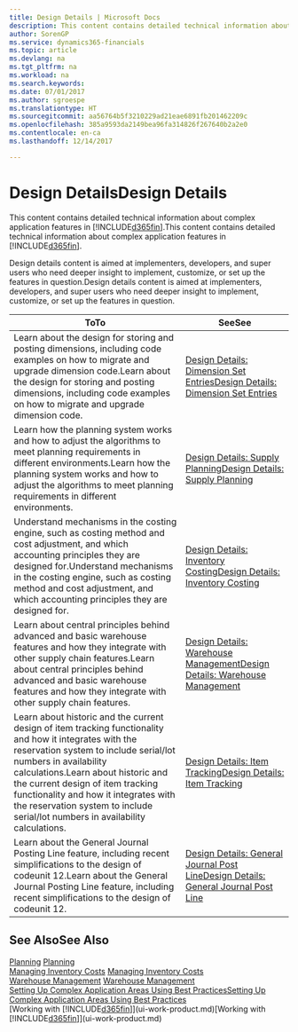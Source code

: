 ```yaml
---
title: Design Details | Microsoft Docs
description: This content contains detailed technical information about complex application features in Dynamics 365.
author: SorenGP
ms.service: dynamics365-financials
ms.topic: article
ms.devlang: na
ms.tgt_pltfrm: na
ms.workload: na
ms.search.keywords: 
ms.date: 07/01/2017
ms.author: sgroespe
ms.translationtype: HT
ms.sourcegitcommit: aa56764b5f3210229ad21eae6891fb201462209c
ms.openlocfilehash: 385a9593da2149bea96fa314826f267640b2a2e0
ms.contentlocale: en-ca
ms.lasthandoff: 12/14/2017

---
```

# <a name="design-details"></a><span data-ttu-id="db44c-103">Design Details</span><span class="sxs-lookup"><span data-stu-id="db44c-103">Design Details</span></span>
<span data-ttu-id="db44c-104">This content contains detailed technical information about complex application features in [!INCLUDE[d365fin](includes/d365fin_md.md)].</span><span class="sxs-lookup"><span data-stu-id="db44c-104">This content contains detailed technical information about complex application features in [!INCLUDE[d365fin](includes/d365fin_md.md)].</span></span>  

 <span data-ttu-id="db44c-105">Design details content is aimed at implementers, developers, and super users who need deeper insight to implement, customize, or set up the features in question.</span><span class="sxs-lookup"><span data-stu-id="db44c-105">Design details content is aimed at implementers, developers, and super users who need deeper insight to implement, customize, or set up the features in question.</span></span>  

|<span data-ttu-id="db44c-106">**To**</span><span class="sxs-lookup"><span data-stu-id="db44c-106">**To**</span></span>|<span data-ttu-id="db44c-107">**See**</span><span class="sxs-lookup"><span data-stu-id="db44c-107">**See**</span></span>|  
|------------|-------------|  
|<span data-ttu-id="db44c-108">Learn about the design for storing and posting dimensions, including code examples on how to migrate and upgrade dimension code.</span><span class="sxs-lookup"><span data-stu-id="db44c-108">Learn about the design for storing and posting dimensions, including code examples on how to migrate and upgrade dimension code.</span></span>|[<span data-ttu-id="db44c-109">Design Details: Dimension Set Entries</span><span class="sxs-lookup"><span data-stu-id="db44c-109">Design Details: Dimension Set Entries</span></span>](design-details-dimension-set-entries.md)|  
|<span data-ttu-id="db44c-110">Learn how the planning system works and how to adjust the algorithms to meet planning requirements in different environments.</span><span class="sxs-lookup"><span data-stu-id="db44c-110">Learn how the planning system works and how to adjust the algorithms to meet planning requirements in different environments.</span></span>|[<span data-ttu-id="db44c-111">Design Details: Supply Planning</span><span class="sxs-lookup"><span data-stu-id="db44c-111">Design Details: Supply Planning</span></span>](design-details-supply-planning.md)|  
|<span data-ttu-id="db44c-112">Understand mechanisms in the costing engine, such as costing method and cost adjustment, and which accounting principles they are designed for.</span><span class="sxs-lookup"><span data-stu-id="db44c-112">Understand mechanisms in the costing engine, such as costing method and cost adjustment, and which accounting principles they are designed for.</span></span>|[<span data-ttu-id="db44c-113">Design Details: Inventory Costing</span><span class="sxs-lookup"><span data-stu-id="db44c-113">Design Details: Inventory Costing</span></span>](design-details-inventory-costing.md)|  
|<span data-ttu-id="db44c-114">Learn about central principles behind advanced and basic warehouse features and how they integrate with other supply chain features.</span><span class="sxs-lookup"><span data-stu-id="db44c-114">Learn about central principles behind advanced and basic warehouse features and how they integrate with other supply chain features.</span></span>|[<span data-ttu-id="db44c-115">Design Details: Warehouse Management</span><span class="sxs-lookup"><span data-stu-id="db44c-115">Design Details: Warehouse Management</span></span>](design-details-warehouse-management.md)|  
|<span data-ttu-id="db44c-116">Learn about historic and the current design of item tracking functionality and how it integrates with the reservation system to include serial/lot numbers in availability calculations.</span><span class="sxs-lookup"><span data-stu-id="db44c-116">Learn about historic and the current design of item tracking functionality and how it integrates with the reservation system to include serial/lot numbers in availability calculations.</span></span>|[<span data-ttu-id="db44c-117">Design Details: Item Tracking</span><span class="sxs-lookup"><span data-stu-id="db44c-117">Design Details: Item Tracking</span></span>](design-details-item-tracking.md)|  
|<span data-ttu-id="db44c-118">Learn about the General Journal Posting Line feature, including recent simplifications to the design of codeunit 12.</span><span class="sxs-lookup"><span data-stu-id="db44c-118">Learn about the General Journal Posting Line feature, including recent simplifications to the design of codeunit 12.</span></span>|[<span data-ttu-id="db44c-119">Design Details: General Journal Post Line</span><span class="sxs-lookup"><span data-stu-id="db44c-119">Design Details: General Journal Post Line</span></span>](design-details-general-journal-post-line.md)|  

## <a name="see-also"></a><span data-ttu-id="db44c-120">See Also</span><span class="sxs-lookup"><span data-stu-id="db44c-120">See Also</span></span>  
 <span data-ttu-id="db44c-121">[Planning](production-planning.md) </span><span class="sxs-lookup"><span data-stu-id="db44c-121">[Planning](production-planning.md) </span></span>  
 <span data-ttu-id="db44c-122">[Managing Inventory Costs](finance-manage-inventory-costs.md) </span><span class="sxs-lookup"><span data-stu-id="db44c-122">[Managing Inventory Costs](finance-manage-inventory-costs.md) </span></span>  
 <span data-ttu-id="db44c-123">[Warehouse Management](warehouse-manage-warehouse.md) </span><span class="sxs-lookup"><span data-stu-id="db44c-123">[Warehouse Management](warehouse-manage-warehouse.md) </span></span>  
 [<span data-ttu-id="db44c-124">Setting Up Complex Application Areas Using Best Practices</span><span class="sxs-lookup"><span data-stu-id="db44c-124">Setting Up Complex Application Areas Using Best Practices</span></span>](set-up-complex-application-areas-using-best-practices.md)  
 <span data-ttu-id="db44c-125">[Working with [!INCLUDE[d365fin](includes/d365fin_md.md)]](ui-work-product.md)</span><span class="sxs-lookup"><span data-stu-id="db44c-125">[Working with [!INCLUDE[d365fin](includes/d365fin_md.md)]](ui-work-product.md)</span></span>

